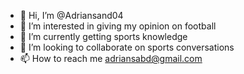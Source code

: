 - 👋 Hi, I’m @Adriansand04
- 👀 I’m interested in giving my opinion on football
- 🌱 I’m currently getting sports knowledge
- 💞️ I’m looking to collaborate on sports conversations
- 📫 How to reach me adriansabd@gmail.com

<!---
Adriansand04/Adriansand04 is a ✨ special ✨ repository because its `README.md` (this file) appears on your GitHub profile.
You can click the Preview link to take a look at your changes.
--->
